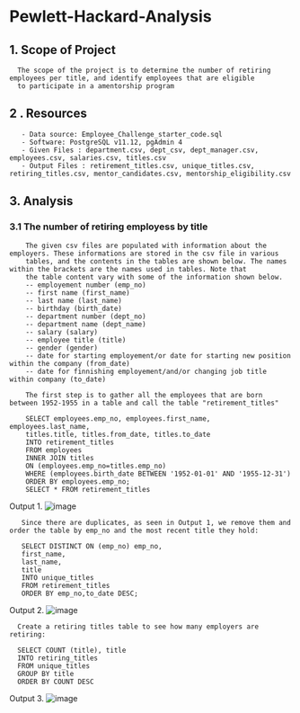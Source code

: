 # Pewlett-Hackard-Analysis

## 1. Scope of Project
      The scope of the project is to determine the number of retiring employees per title, and identify employees that are eligible
      to participate in a amentorship program
      
## 2 . Resources
       - Data source: Employee_Challenge_starter_code.sql
       - Software: PostgreSQL v11.12, pgAdmin 4
       - Given Files : department.csv, dept_csv, dept_manager.csv, employees.csv, salaries.csv, titles.csv
       - Output Files : retirement_titles.csv, unique_titles.csv, retiring_titles.csv, mentor_candidates.csv, mentorship_eligibility.csv
       
## 3. Analysis
### 3.1 The number of retiring employess by title
        The given csv files are populated with information about the employers. These informations are stored in the csv file in various
        tables, and the contents in the tables are shown below. The names within the brackets are the names used in tables. Note that
        the table content vary with some of the information shown below.
        -- employement number (emp_no)
        -- first name (first_name)
        -- last name (last_name)
        -- birthday (birth_date)
        -- department number (dept_no)
        -- department name (dept_name)
        -- salary (salary)
        -- employee title (title)
        -- gender (gender)
        -- date for starting employement/or date for starting new position within the company (from_date)
        -- date for finnishing employement/and/or changing job title within company (to_date)
        
        The first step is to gather all the employees that are born between 1952-1955 in a table and call the table "retirement_titles"
        
        SELECT employees.emp_no, employees.first_name, employees.last_name,
        titles.title, titles.from_date, titles.to_date
        INTO retirement_titles
        FROM employees
        INNER JOIN titles
        ON (employees.emp_no=titles.emp_no)
        WHERE (employees.birth_date BETWEEN '1952-01-01' AND '1955-12-31')
        ORDER BY employees.emp_no;
        SELECT * FROM retirement_titles
 
 Output 1. 
 ![image](https://user-images.githubusercontent.com/85843030/128634656-ce7f75f5-87c7-406b-84dd-18611eada623.png)

        
       Since there are duplicates, as seen in Output 1, we remove them and order the table by emp_no and the most recent title they hold:
       
       SELECT DISTINCT ON (emp_no) emp_no,
       first_name,
       last_name,
       title
       INTO unique_titles
       FROM retirement_titles
       ORDER BY emp_no,to_date DESC;
        
Output 2.
![image](https://user-images.githubusercontent.com/85843030/128635591-8bdd5660-ba82-46c0-a6db-0f4c3fa5afe6.png)


      Create a retiring titles table to see how many employers are retiring:
      
      SELECT COUNT (title), title
      INTO retiring_titles
      FROM unique_titles
      GROUP BY title 
      ORDER BY COUNT DESC
      
Output 3.
![image](https://user-images.githubusercontent.com/85843030/128635818-74821d31-8dcd-4953-a4cb-50beb774e458.png)





